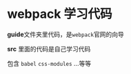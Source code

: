 # webpack   学习代码

**guide**文件夹里代码，是`webpack`官网的向导


**src** 里面的代码是自己学习代码

包含 `babel` `css-modules` ...等等